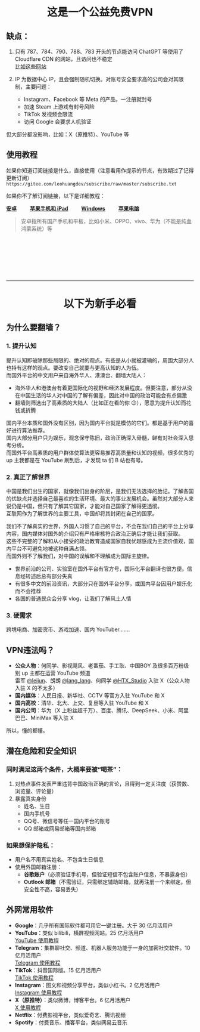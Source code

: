 <div align="center">

# 这是一个公益免费VPN

</div>

## 缺点：
1. 只有 787、784、790、788、783 开头的节点能访问 ChatGPT 等使用了 Cloudflare CDN 的网站，且访问也不稳定  
   [比如这些网站](./assets/cloudflareCDN.md)

2. IP 为数据中心 IP，且会强制随机切换。对账号安全要求高的公司会对其限制，主要问题：  
   - Instagram、Facebook 等 Meta 的产品，一注册就封号  
   - 加速 Steam 上游戏有封号风险  
   - TikTok 发视频会限流  
   - 访问 Google 会要求人机验证  

但大部分都没影响，比如：X（原推特）、YouTube 等

## 使用教程

如果你知道订阅链接是什么，直接使用（注意看用作提示的节点，有效期过了记得更新订阅）  
`https://gitee.com/leohuangdev/subscribe/raw/master/subscribe.txt`

如果你不了解订阅链接，以下是详细教程：  

**[安卓]()**&nbsp;&nbsp;&nbsp;&nbsp;&nbsp;&nbsp;&nbsp;&nbsp;&nbsp;**[苹果手机和 iPad]()**&nbsp;&nbsp;&nbsp;&nbsp;&nbsp;&nbsp;&nbsp;&nbsp;&nbsp;**[Windows]()**&nbsp;&nbsp;&nbsp;&nbsp;&nbsp;&nbsp;&nbsp;&nbsp;&nbsp;**[苹果电脑]()**

> 安卓指所有国产手机和平板，比如小米、OPPO、vivo、华为（不能是纯血鸿蒙系统）等

<br><br> 
<br><br> 
<br><br> 

---

<div align="center">

# 以下为新手必看</span>

</div>


## 为什么要翻墙？

### 1. 提升认知

提升认知即破除那些局限的、绝对的观点。有些是从小就被灌输的，周围大部分人也持有这样的观点。要改变自己就要与更高认知的人为伍。  
而国外平台的中文用户来自海外华人、港澳台、翻墙大陆人：

- 海外华人和港澳台有着更国际化的视野和经济发展程度。但要注意，部分从没在中国生活的华人对中国的了解有偏差，因此对中国的政治可能会有点偏激  
- 翻墙则筛选出了高素质的大陆人（比如正在看的你 😉），愿意为提升认知而花钱或折腾  

国内平台本质和国外没有区别，因为国内平台就是模仿的它们。都是基于用户的喜好进行算法推荐。  
国内大部分用户只为娱乐，观念保守陈旧，政治正确深入骨髓，鲜有对社会深入思考分析。  
而国外平台高素质的用户群体使算法更容易推荐高质量和认知的视频，很多优秀的 up 主我都是在 YouTube 刷到后，才发现 ta 们 B 站也有号。

### 2. 真正了解世界

中国是我们出生的国家，就像我们出身的阶层，是我们无法选择的胎记。了解各国的优缺点并选择自己最喜欢的生活环境、最大的事业发展机会。虽然对大部分人来说仍是中国，但只有了解其它国家，才能对自己国家了解得更透彻。  
互联网作为了解世界的主要工具，中国却将其封闭在自己的国家。

我们不了解真实的世界，外国人习惯了自己的平台，不会在我们自己的平台上分享内容，国内媒体对国外的介绍只有严格审核符合政治正确后才能让我们获取。  
这些不完整的了解和从小接受的政治教育造成国家自我优越感成为主流价值观，国内平台不可避免地被这种自满占领。  
而国外则不了解我们，对中国的误解和不理解成为国际主旋律。

- 世界前沿的公司、实验室在国外平台有官方号，国际化平台翻译也很方便。信息经转述后总有部分失真  
- 有很多中文的前沿资讯，大部分只在国外平台分享，或国内平台因用户娱乐化而不会推荐  
- 各国的普通民众会分享 vlog，让我们了解风土人情

### 3. 硬需求

跨境电商、加密货币、游戏加速、国内 YouTuber.......

## VPN违法吗？

- **公众人物**：何同学、影视飓风、老番茄、手工耿、中国BOY 及很多百万粉级别 up 主都在运营 YouTube 频道  
  雷军 [@leijun](https://x.com/leijun)、朗朗 [@lang_lang](https://x.com/lang_lang)、何同学 [@HTX_Studio](https://x.com/HTX_Studio) 入驻 X（公众人物入驻 X 的不太多）  
- **国内媒体**：人民日报、新华社、CCTV 等官方入驻 YouTube 和 X  
- **国内高校**：清华、北大、上交、复旦等入驻 YouTube 和 X  
- **国内公司**：华为（X 上粉丝超千万）、百度、腾讯、DeepSeek、小米、阿里巴巴、MiniMax 等入驻 X

所以，懂的都懂。

## 潜在危险和安全知识

### 同时满足这两个条件，大概率要被“喝茶”：
1. 对热点事件发表严重违背中国政治正确的言论，且得到一定关注度（获赞数、浏览量、评论量）  
2. 暴露真实身份  
   - 姓名、生日  
   - 国内手机号  
   - QQ号、微信号等任一国内平台的账号  
   - QQ 邮箱或网易邮箱等国内邮箱  

### 如果想保护隐私：
- 用户名不用真实姓名、不包含生日信息  
- 使用外国邮箱注册：  
  - **谷歌账户**（必须验证手机号，但验证短信不包含账户信息，不暴露身份）  
  - **Outlook 邮箱**（不需验证，只需绑定辅助邮箱，就再注册一个来绑定。但安全性不高，容易丢失）  

## 外网常用软件

- **Google**：几乎所有国际软件都可用它一键注册。大于 30 亿月活用户  
- **YouTube**：类似 bilibili，横屏视频网站。25 亿月活用户  
  [YouTube 使用教程](https://www.youtube.com/watch?v=WSPI21gUpCs)  
- **Telegram**：集群聊社交、频道、机器人服务功能于一身的加密社交软件。10 亿月活用户  
  [Telegram 使用教程](https://www.youtube.com/watch?v=84UHgvfCcec)  
- **TikTok**：抖音国际版。15 亿月活用户  
  [TikTok 使用教程](https://www.youtube.com/watch?v=p0v08l2B5Q0)  
- **Instagram**：图文和视频分享平台，类似小红书。2 亿月活用户  
  [Instagram 使用教程](https://www.youtube.com/watch?v=id9ngLsQorA)  
- **X（原推特）**：类似微博，博客平台。6 亿月活用户  
  [X 使用教程](https://www.youtube.com/watch?v=NZjXp-KQOY8)  
- **Netflix**：付费影视平台，类似爱奇艺、腾讯视频  
- **Spotify**：付费音乐、播客平台，类似网易云音乐  
